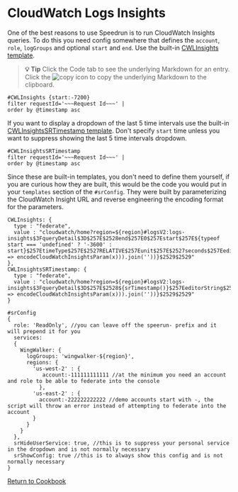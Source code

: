 # CloudWatch Logs Insights

One of the best reasons to use Speedrun is to run CloudWatch Insights queries.  To do this you need config somewhere that defines the `account`, `role`, `logGroups` and optional `start` and `end`.  Use the built-in [CWLInsights template](https://github.com/No-Backspace-Crew/Speedrun/wiki/Templates#cwlinsights).

> **💡 Tip**
> Click the Code tab to see the underlying Markdown for an entry.  Click the ![copy](https://user-images.githubusercontent.com/97474956/201821050-e1acc9f6-d41f-4485-9616-0b694f211d4e.svg) icon to copy the underlying Markdown to the clipboard.

```
#CWLInsights {start:-7200}
filter requestId='~~~Request Id~~~' |
order by @timestamp asc
```

If you want to display a dropdown of the last 5 time intervals use the built-in [CWLInsightsSRTimestamp template](https://github.com/No-Backspace-Crew/Speedrun/wiki/Templates#cwlinsightssrtimestamp).  Don't specify `start` time unless you want to suppress showing the last 5 time intervals dropdown.

```
#CWLInsightsSRTimestamp
filter requestId='~~~Request Id~~~' |
order by @timestamp asc
```

Since these are built-in templates, you don't need to define them yourself, if you are curious how they are built, this would be the code you would put in your `templates` section of the `#srConfig`. They were built by parameterizing the CloudWatch Insight URL and reverse engineering the encoding format for the parameters.

```
CWLInsights: {
  type : "federate",
  value : "cloudwatch/home?region=${region}#logsV2:logs-insights$3FqueryDetail$3D$257E$2528end$257E0$257Estart$257E${typeof start === 'undefined' ? '-3600' : start}$257EtimeType$257E$2527RELATIVE$257Eunit$257E$2527seconds$257EeditorString$257E$2527${encodeCloudWatchInsightsParam(content)}$257EisLiveTail$257Efalse$257Esource$257E$2528${encodeCloudWatchURL(prepend(`~'`,arrayify(logGroups).map(x => encodeCloudWatchInsightsParam(x))).join(''))}$2529$2529"
},
CWLInsightsSRTimestamp: {
  type : "federate",
  value : "cloudwatch/home?region=${region}#logsV2:logs-insights$3FqueryDetail$3D$257E$2528${srTimestamp()}$257EeditorString$257E$2527${encodeCloudWatchInsightsParam(content)}$257EisLiveTail$257Efalse$257Esource$257E$2528${encodeCloudWatchURL(prepend(`~'`,arrayify(logGroups).map(x => encodeCloudWatchInsightsParam(x))).join(''))}$2529$2529"
}
```

```
#srConfig
{
  role: 'ReadOnly', //you can leave off the speerun- prefix and it will prepend it for you
  services:
  {
    WingWalker: {
      logGroups: 'wingwalker-${region}',
      regions: {
        'us-west-2' : {
           account:-111111111111 //at the minimum you need an account and role to be able to federate into the console
          },
        'us-east-2' : {
          account:-222222222222 //demo accounts start with -, the script will throw an error instead of attempting to federate into the account
        }
      }
    }
  },
  srHideUserService: true, //this is to suppress your personal service in the dropdown and is not normally necessary
  srShowConfig: true //this is to always show this config and is not normally necessary
}

```

[Return to Cookbook](https://github.com/No-Backspace-Crew/Speedrun/wiki/Cookbook)
